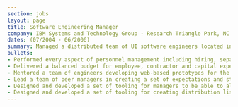 ```yaml
---
section: jobs
layout: page
title: Software Engineering Manager
company: IBM Systems and Technology Group - Research Triangle Park, NC
dates: (07/2004 - 06/2006)
summary: Managed a distributed team of UI software engineers located in New York and North Carolina.
bullets:
- Performed every aspect of personnel management including hiring, separating, developing, promoting, mentoring and coaching, for a department of 18 employees.
- Delivered a balanced budget for employee, contractor and capital expenses in our cost recovery subdivision every year.
- Mentored a team of engineers developing web-based prototypes for the next generation of mainframe system administration tools.
- Lead a team of peer managers in creating a set of expectations and standards which were applied universally across a previously disjoint team.
- Designed and developed a set of tooling for managers to be able to allocate bonus budgets according to HR policy.
- Designed and developed a set of tooling for creating distribution lists, team rosters and organization charts with faceted browsing capability which still serves over 40,000 users per month.
---
```

